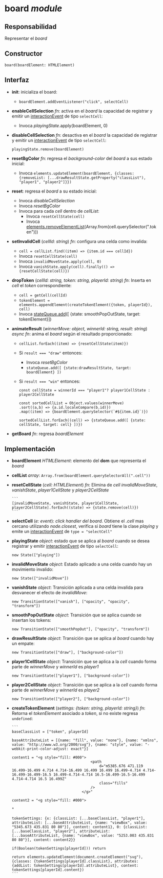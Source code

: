 # board _module_

## Responsabilidad

Representar el _board_

## Constructor

```
board(boardElement: HTMLElement)
```

## Interfaz

-   **init**: inicializa el board:

    -   `boardElement.addEventListener("click", selectCell)`

-   **enableCellSelection** _fn_: activa en el _board_ la capacidad de registrar y emitir un [interactionEvent](./display.md#eventos) de tipo `selectCell`:

    -   Invoca _playingState_.apply(boardElement, 0)

-   **disableCellSelection** _fn_: desactiva en el _board_ la capacidad de registrar y emitir un [interactionEvent](./display.md#eventos) de tipo `selectCell`:

    ```
    playingState.remove(boardElement)
    ```

-   **resetBgColor** _fn_: regresa el _background-color_ del _board_ a sus estado inicial:

    -   Invoca `elements.updateElement(boardElement, {classes: {removeList: [...drawResultState.getProperty("classList"), "player1", "player2"]}})`

-   **reset**: regresa el _board_ a su estado inicial:

    -   Invoca _disableCellSelection_
    -   Invoca _resetBgColor_
    -   Invoca para cada _cell_ dentro de _cellList_:
        -   Invoca `resetCellState(cell)`
        -   Invoca [elements.removeElementList](./elements.md#interfaz)(Array.from(cell.querySelector(".token")))

-   **setInvalidCell** (_cellId: string_) _fn_: configura una celda como invalida:

    -   `cell = cellList.find((item) => {item.id === cellId})`
    -   Invoca `resetCellState(cell)`
    -   Invoca `invalidMoveState.apply(cell, 0)`
    -   Invoca `vanishState.apply(cell).finally(() => {resetCellState(cell)})`

-   **dropToken** (_cellId: string, token: string, playerId: string_) _fn_: Inserta en _cell_ el _token_ correspondiente:

    -   `cell = getCell(cellId)`
    -   `tokenElement =  elements.appendElement(createTokenElement({token, playerId}), cell)`
    -   Invoca [stateQueue.add](./stateQueue.md#interfaz)([ {state: smoothPopOutState, target: tokenElement}])

-   **animateResult** (_winnerMove: object, winnerId: string, result: string_) _async fn_: anima el _board_ según el resultado proporcionado:

    -   `cellList.forEach((item) => {resetCellState(item)})`

    -   Si `result === "draw"` entonces:

        -   Invoca _resetBgColor_
        -   `stateQueue.add([ {state:drawResultState, target: boardElement} ])`

    -   Si `result === "win"` entonces:

        ```
        const cellState = winnerId === "player1"? player1CellState : player2CellState

        const sortedCellList = Object.values(winnerMove)
        .sort((a,b) => {a.id.localeCompare(b.id)})
        .map((item) => {boardElement.querySelector(`#${item.id}`)})

        sortedCellList.forEach((cell) => {stateQueue.add([ {state: cellState, target: cell} ])})
        ```

-   **getBoard** _fn_: regresa _boardElement_

## Implementación

-   **boardElement** _HTMLElement_: elemento del **dom** que representa el _board_

-   **cellList** _array_: `Array.from(boardElement.querySelectorAll(".cell"))`

-   **resetCellState** (_cell: HTMLElement_) _fn_: Elimina de _cell_ _invalidMoveState_, _vanishState_, _player1CellState_ y _player2CellState_

        ```
        [invalidMoveState, vanishState, player1CellState, player2CellState].forEach((state) => {state.remove(cell)})
        ```

-   **selectCell** (_e: event_): _click handler del board_. Obtiene el _.cell_ mas cercano utilizando _node.closest_, verifica si _board_ tiene la clase _playing_ y emite un [interactionEvent](./display.md) de `type = "selectCell"`

-   **playingState** _object_: estado que se aplica al _board_ cuando se desea registrar y emitir [interactionEvent](../display.md#eventos) de tipo `selectCell`:

    ```
    new State(["playing"])
    ```

-   **invalidMoveState** _object_: Estado aplicado a una celda cuando hay un movimiento invalido:

    ```
    new State(["invalidMove"])
    ```

-   **vanishState** _object_: Transición aplicada a una celda invalida para desvanecer el efecto de _invalidMove_:

    ```
    new TransitionState(["vanish"], ["opacity", "opacity", "transform"])
    ```

-   **smoothPopOutState** _object_: Transición que se aplica cuando se insertan los tokens:

    ```
    new TransitionState(["smoothPopOut"], ["opacity", "transform"])
    ```

-   **drawResultState** _object_: Transición que se aplica al _board_ cuando hay un empate:

    ```
    new TransitionState(["draw"], ["background-color"])
    ```

-   **player1CellState** _object_: Transición que se aplica a la _cell_ cuando forma parte de _winnerMove_ y _winnerId_ es _player1_

    ```
    new TransitionState(["player1"], ["background-color"])
    ```

-   **player2CellState** _object_: Transición que se aplica a la _cell_ cuando forma parte de _winnerMove_ y _winnerId_ es _player2_

    ```
    new TransitionState(["player2"], ["background-color"])
    ```

-   **createTokenElement** (_settings: {token: string, playerId: string}_) _fn_: Retorna el _tokenElement_ asociado a _token_, si no existe regresa `undefined`:

        ```
        baseClassList = ["token", playerId]

        baseAttributeList = [{name: "fill", value: "none"}, {name: "xmlns", value: "http://www.w3.org/2000/svg"}, {name: "style", value: "-webkit-print-color-adjust: exact"}]

        content1 = "<g style="fill: #000">
                                            <path
                                                d="m5385.676 471.119 16.499-16.499 4.714 4.714-16.499 16.499 16.499 16.499-4.714 4.714-16.499-16.499-16.5 16.499-4.714-4.714 16.5-16.499-16.5-16.499 4.714-4.714 16.5 16.499Z"
                                                class="fills"
                                            />
                                        </g>"

        content2 = "<g style="fill: #000">

    <path
                                                d="M5293.003 509.164c-18.409 0-33.333-14.924-33.333-33.333 0-18.41 14.924-33.334 33.333-33.334 18.41 0 33.334 14.924 33.334 33.334 0 18.409-14.924 33.333-33.334 33.333Zm0-6.667c14.728 0 26.667-11.939 26.667-26.666 0-14.728-11.939-26.667-26.667-26.667-14.727 0-26.666 11.939-26.666 26.667 0 14.727 11.939 26.666 26.666 26.666Z"
                                                class="fills"
                                            />
    </g>"

        tokenSettings: {x: {classList: [...baseClassList, "player1"], attributeList: [...baseAttributeList, {name: "viewBox", value: "5345.673 435.831 80 80"}], content: content1}, 0: {classList: [...baseClassList, "player2"], attributeList: [...baseAttributeList, {name: "viewBox", value: "5253.003 435.831 80 80"}], content: content2}}

        if(Boolean(tokenSettings[playerId])) return

        return elements.updateElement(document.createElement("svg"), {classes: {tokenSettings[playerId].classList}, attributes: {addList: tokenSettings[playerId].attributeList}, content: tokenSettings[playerId].content})
        ```
